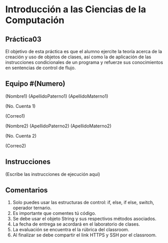 # Introducción a las Ciencias de la Computación
## Práctica03
El objetivo de esta práctica es que el alumno ejercite la teoría acerca de la creación y uso de
objetos de clases, así como la de aplicación de las instrucciones condicionales de un programa
y refuerze sus conocimientos en sentencias de control de flujo.

## Equipo #(Numero) 
(Nombre1) (ApellidoPaterno1) (ApellidoMaterno1)

(No. Cuenta 1)

(Correo1)

(Nombre2) (ApellidoPaterno2) (ApellidoMaterno2)

(No. Cuenta 2)

(Correo2)

## Instrucciones
(Escribe las instrucciones de ejecución aquí)

## Comentarios
1. Solo puedes usar las estructuras de control: if, else, if else, switch, operador ternario.
2. Es importante que comentes tú código.
3. Se debe usar el objeto String y sus respectivos métodos asociados.
4. La fecha de entrega se acordará en el laboratorio de clases.
5. La evaluación se encuentra el la rúbrica del classroom.
6. Al finalizar se debe compartir el link HTTPS y SSH por el classroom.
